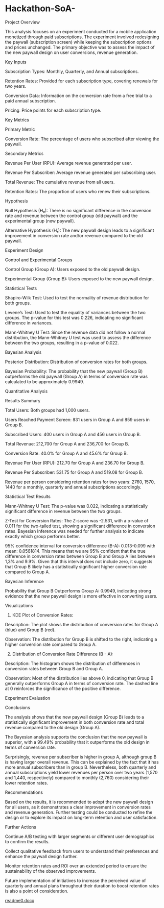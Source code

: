 # Hackathon-SoA-
Project Overview

This analysis focuses on an experiment conducted for a mobile application monetized through paid subscriptions. The experiment involved redesigning the paywall (subscription screen) while keeping the subscription options and prices unchanged. The primary objective was to assess the impact of the new paywall design on user conversions, revenue generation.

Key Inputs

Subscription Types: Monthly, Quarterly, and Annual subscriptions.

Retention Rates: Provided for each subscription type, covering renewals for two years.

Conversion Data: Information on the conversion rate from a free trial to a paid annual subscription.

Pricing: Price points for each subscription type.

Key Metrics

Primary Metric

Conversion Rate: The percentage of users who subscribed after viewing the paywall.

Secondary Metrics

Revenue Per User (RPU): Average revenue generated per user. 

Revenue Per Subscriber: Average revenue generated per subscribing user.

Total Revenue: The cumulative revenue from all users.

Retention Rates: The proportion of users who renew their subscriptions.

Hypothesis

Null Hypothesis (H₀): There is no significant difference in the conversion rate and revenue between the control group (old paywall) and the experimental group (new paywall).

Alternative Hypothesis (H₁): The new paywall design leads to a significant improvement in conversion rate and/or revenue compared to the old paywall.

Experiment Design

Control and Experimental Groups

Control Group (Group A): Users exposed to the old paywall design.

Experimental Group (Group B): Users exposed to the new paywall design.

Statistical Tests

Shapiro-Wilk Test: Used to test the normality of revenue distribution for both groups.

Levene’s Test: Used to test the equality of variances between the two groups. The p-value for this test was 0.226, indicating no significant difference in variances.

Mann-Whitney U Test: Since the revenue data did not follow a normal distribution, the Mann-Whitney U test was used to assess the difference between the two groups, resulting in a p-value of 0.022.

Bayesian Analysis

Posterior Distribution: Distribution of conversion rates for both groups.

Bayesian Probability: The probability that the new paywall (Group B) outperforms the old paywall (Group A) in terms of conversion rate was calculated to be approximately 0.9949.

Quantitative Analysis

Results Summary

Total Users: Both groups had 1,000 users.

Users Reached Payment Screen: 831 users in Group A and 859 users in Group B.

Subscribed Users: 400 users in Group A and 456 users in Group B.

Total Revenue: 212,700 for Group A and 236,700 for Group B.

Conversion Rate: 40.0% for Group A and 45.6% for Group B.

Revenue Per User (RPU): 212.70 for Group A and 236.70 for Group B.

Revenue Per Subscriber: 531.75 for Group A and 519.08 for Group B.

Revenue per person considering retention rates for two years: 2760, 1570, 1440 for a monthly, quarterly and annual subscriptions accordingly.

Statistical Test Results

Mann-Whitney U Test: The p-value was 0.022, indicating a statistically significant difference in revenue between the two groups.

Z-Test for Conversion Rates: The Z-score was -2.531, with a p-value of 0.011 for the two-tailed test, showing a significant difference in conversion rates. Bayesian Inference was needed for further analysis to indicate exactly which group performs better.

95% confidence interval for conversion difference (B-A): 0.013-0.099 with mean: 0.0561814. This means that we are 95% confident that the true difference in conversion rates between Group B and Group A lies between 1,3% and 9.9%. Given that this interval does not include zero, it suggests that Group B likely has a statistically significant higher conversion rate compared to Group A.

Bayesian Inference

Probability that Group B Outperforms Group A: 0.9949, indicating strong evidence that the new paywall design is more effective in converting users.

Visualizations

1. KDE Plot of Conversion Rates:

Description: The plot shows the distribution of conversion rates for Group A (blue) and Group B (red).

Observation: The distribution for Group B is shifted to the right, indicating a higher conversion rate compared to Group A.

2. Distribution of Conversion Rate Difference (B - A):

Description: The histogram shows the distribution of differences in conversion rates between Group B and Group A.

Observation: Most of the distribution lies above 0, indicating that Group B generally outperforms Group A in terms of conversion rate. The dashed line at 0 reinforces the significance of the positive difference.

Experiment Evaluation

Conclusions

The analysis shows that the new paywall design (Group B) leads to a statistically significant improvement in both conversion rate and total revenue compared to the old design (Group A).

The Bayesian analysis supports the conclusion that the new paywall is superior, with a 99.49% probability that it outperforms the old design in terms of conversion rate.

Surprisingly, revenue per subscriber is higher in group A, although group B is having larger overall revenue. This can be explained by the fact that it has more annual subscribers than in group B. Nevertheless, both quarterly and annual subscriptions yield lower revenues per person over two years (1,570 and 1,440, respectively) compared to monthly (2,760) considering their lower retention rates. 

Recommendations

Based on the results, it is recommended to adopt the new paywall design for all users, as it demonstrates a clear improvement in conversion rates and revenue generation. Further testing could be conducted to refine the design or to explore its impact on long-term retention and user satisfaction. 

Further Actions

Continue A/B testing with larger segments or different user demographics to confirm the results.

Collect qualitative feedback from users to understand their preferences and enhance the paywall design further.

Monitor retention rates and ROI over an extended period to ensure the sustainability of the observed improvements.

Future implementation of initiatives to increase the perceived value of quarterly and annual plans throughout their duration to boost retention rates is also a point of consideration.

[readme0.docx](https://github.com/user-attachments/files/16903660/readme0.docx)
